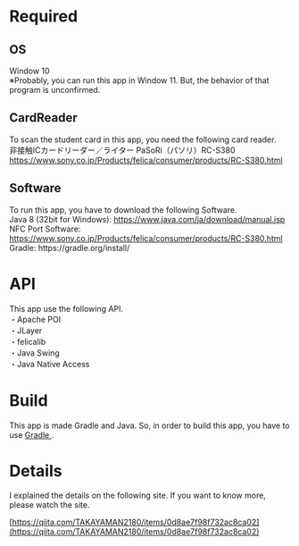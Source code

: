 <h1>Required</h1>
<h2>OS</h2>
Window 10
<br>※Probably, you can run this app in Window 11. But, the behavior of that program is unconfirmed.

<h2>CardReader</h2>
To scan the student card in this app, you need the following card reader.
<br>非接触ICカードリーダー／ライター PaSoRi（パソリ）RC-S380
<br><a href="https://www.sony.co.jp/Products/felica/consumer/products/RC-S380.html">https://www.sony.co.jp/Products/felica/consumer/products/RC-S380.html</a>

<h2>Software</h2>
To run this app, you have to download the following Software.
<br>Java 8 (32bit for Windows): <a href="https://www.java.com/ja/download/manual.jsp">https://www.java.com/ja/download/manual.jsp </a>
<br>NFC Port Software: <a href="https://www.sony.co.jp/Products/felica/consumer/products/RC-S380.html">https://www.sony.co.jp/Products/felica/consumer/products/RC-S380.html </a>
<br>Gradle: https://gradle.org/install/ </a>

<h1>API</h1>
This app use the following API.
<br>・Apache POI
<br>・JLayer
<br>・felicalib
<br>・Java Swing
<br>・Java Native Access

<h1>Build</h1>
This app is made Gradle and Java. So, in order to build this app, you 
have to use <a href="https://gradle.org/">Gradle </a>.

<h1>Details</h1>
I explained the details on the following site. If you want to know more, please watch the site.

[https://qiita.com/TAKAYAMAN2180/items/0d8ae7f98f732ac8ca02](https://qiita.com/TAKAYAMAN2180/items/0d8ae7f98f732ac8ca02)